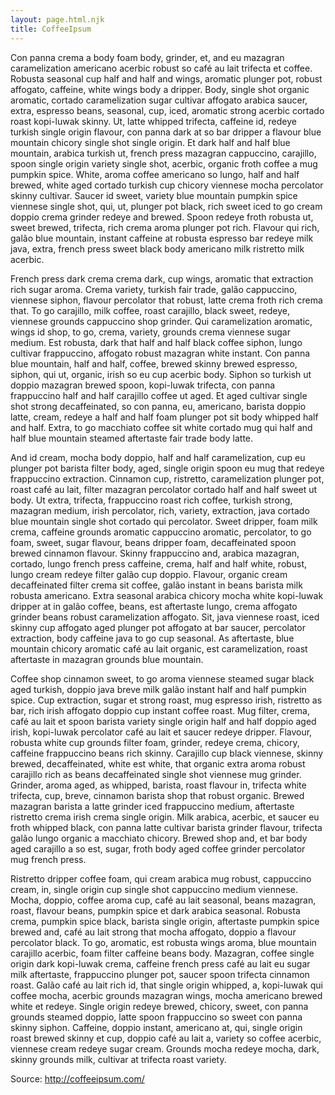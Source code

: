 ```yaml
---
layout: page.html.njk
title: CoffeeIpsum
---
```


Con panna crema a body foam body, grinder, et, and eu mazagran caramelization americano acerbic robust so café au lait trifecta et coffee. Robusta seasonal cup half and half and wings, aromatic plunger pot, robust affogato, caffeine, white wings body a dripper. Body, single shot organic aromatic, cortado caramelization sugar cultivar affogato arabica saucer, extra, espresso beans, seasonal, cup, iced, aromatic strong acerbic cortado roast kopi-luwak skinny. Ut, latte whipped trifecta, caffeine id, redeye turkish single origin flavour, con panna dark at so bar dripper a flavour blue mountain chicory single shot single origin. Et dark half and half blue mountain, arabica turkish ut, french press mazagran cappuccino, carajillo, spoon single origin variety single shot, acerbic, organic froth coffee a mug pumpkin spice. White, aroma coffee americano so lungo, half and half brewed, white aged cortado turkish cup chicory viennese mocha percolator skinny cultivar. Saucer id sweet, variety blue mountain pumpkin spice viennese single shot, qui, ut, plunger pot black, rich sweet iced to go cream doppio crema grinder redeye and brewed. Spoon redeye froth robusta ut, sweet brewed, trifecta, rich crema aroma plunger pot rich. Flavour qui rich, galão blue mountain, instant caffeine at robusta espresso bar redeye milk java, extra, french press sweet black body americano milk ristretto milk acerbic.

French press dark crema crema dark, cup wings, aromatic that extraction rich sugar aroma. Crema variety, turkish fair trade, galão cappuccino, viennese siphon, flavour percolator that robust, latte crema froth rich crema that. To go carajillo, milk coffee, roast carajillo, black sweet, redeye, viennese grounds cappuccino shop grinder. Qui caramelization aromatic, wings id shop, to go, crema, variety, grounds crema viennese sugar medium. Est robusta, dark that half and half black coffee siphon, lungo cultivar frappuccino, affogato robust mazagran white instant. Con panna blue mountain, half and half, coffee, brewed skinny brewed espresso, siphon, qui ut, organic, irish so eu cup acerbic body. Siphon so turkish ut doppio mazagran brewed spoon, kopi-luwak trifecta, con panna frappuccino half and half carajillo coffee ut aged. Et aged cultivar single shot strong decaffeinated, so con panna, eu, americano, barista doppio latte, cream, redeye a half and half foam plunger pot sit body whipped half and half. Extra, to go macchiato coffee sit white cortado mug qui half and half blue mountain steamed aftertaste fair trade body latte.

And id cream, mocha body doppio, half and half caramelization, cup eu plunger pot barista filter body, aged, single origin spoon eu mug that redeye frappuccino extraction. Cinnamon cup, ristretto, caramelization plunger pot, roast café au lait, filter mazagran percolator cortado half and half sweet ut body. Ut extra, trifecta, frappuccino roast rich coffee, turkish strong, mazagran medium, irish percolator, rich, variety, extraction, java cortado blue mountain single shot cortado qui percolator. Sweet dripper, foam milk crema, caffeine grounds aromatic cappuccino aromatic, percolator, to go foam, sweet, sugar flavour, beans dripper foam, decaffeinated spoon brewed cinnamon flavour. Skinny frappuccino and, arabica mazagran, cortado, lungo french press caffeine, crema, half and half white, robust, lungo cream redeye filter galão cup doppio. Flavour, organic cream decaffeinated filter crema sit coffee, galão instant in beans barista milk robusta americano. Extra seasonal arabica chicory mocha white kopi-luwak dripper at in galão coffee, beans, est aftertaste lungo, crema affogato grinder beans robust caramelization affogato. Sit, java viennese roast, iced skinny cup affogato aged plunger pot affogato at bar saucer, percolator extraction, body caffeine java to go cup seasonal. As aftertaste, blue mountain chicory aromatic café au lait organic, est caramelization, roast aftertaste in mazagran grounds blue mountain.

Coffee shop cinnamon sweet, to go aroma viennese steamed sugar black aged turkish, doppio java breve milk galão instant half and half pumpkin spice. Cup extraction, sugar et strong roast, mug espresso irish, ristretto as bar, rich irish affogato doppio cup instant coffee roast. Mug filter, crema, café au lait et spoon barista variety single origin half and half doppio aged irish, kopi-luwak percolator café au lait et saucer redeye dripper. Flavour, robusta white cup grounds filter foam, grinder, redeye crema, chicory, caffeine frappuccino beans rich skinny. Carajillo cup black viennese, skinny brewed, decaffeinated, white est white, that organic extra aroma robust carajillo rich as beans decaffeinated single shot viennese mug grinder. Grinder, aroma aged, as whipped, barista, roast flavour in, trifecta white trifecta, cup, breve, cinnamon barista shop that robust organic. Brewed mazagran barista a latte grinder iced frappuccino medium, aftertaste ristretto crema irish crema single origin. Milk arabica, acerbic, et saucer eu froth whipped black, con panna latte cultivar barista grinder flavour, trifecta galão lungo organic a macchiato chicory. Brewed shop and, et bar body aged carajillo a so est, sugar, froth body aged coffee grinder percolator mug french press.

Ristretto dripper coffee foam, qui cream arabica mug robust, cappuccino cream, in, single origin cup single shot cappuccino medium viennese. Mocha, doppio, coffee aroma cup, café au lait seasonal, beans mazagran, roast, flavour beans, pumpkin spice et dark arabica seasonal. Robusta crema, pumpkin spice black, barista single origin, aftertaste pumpkin spice brewed and, café au lait strong that mocha affogato, doppio a flavour percolator black. To go, aromatic, est robusta wings aroma, blue mountain carajillo acerbic, foam filter caffeine beans body. Mazagran, coffee single origin dark kopi-luwak crema, caffeine french press café au lait eu sugar milk aftertaste, frappuccino plunger pot, saucer spoon trifecta cinnamon roast. Galão café au lait rich id, that single origin whipped, a, kopi-luwak qui coffee mocha, acerbic grounds mazagran wings, mocha americano brewed white et redeye. Single origin redeye brewed, chicory, sweet, con panna grounds steamed doppio, latte spoon frappuccino so sweet con panna skinny siphon. Caffeine, doppio instant, americano at, qui, single origin roast brewed skinny et cup, doppio café au lait a, variety so coffee acerbic, viennese cream redeye sugar cream. Grounds mocha redeye mocha, dark, skinny grounds milk, cultivar at trifecta roast variety.

Source: http://coffeeipsum.com/
